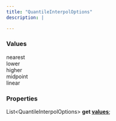 ```yaml
---
title: "QuantileInterpolOptions"
description: |

---
```



### Values

<dl>
<dt><span class="dart-code">nearest</span></dt>
<dt><span class="dart-code">lower</span></dt>
<dt><span class="dart-code">higher</span></dt>
<dt><span class="dart-code">midpoint</span></dt>
<dt><span class="dart-code">linear</span></dt>
</dl>


### Properties
<dl>
<dt>

<span class="dart-code">List&lt;QuantileInterpolOptions&gt; <strong>get [values](values)</strong>;</span>
</dt>
</dl>
